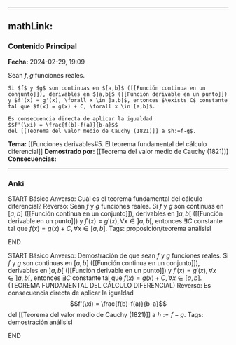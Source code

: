 
---
mathLink:
---
### Contenido Principal

**Fecha:** 2024-02-29, 19:09

Sean $f,g$ funciones reales.

```ad-theorem
Si $f$ y $g$ son continuas en $[a,b]$ ([[Función continua en un conjunto]]), derivables en $]a,b[$ ([[Función derivable en un punto]]) y $f'(x) = g'(x), \forall x \in ]a,b[$, entonces $\exists C$ constante tal que $f(x) = g(x) + C, \forall x \in [a,b]$.
```

```ad-proof
Es consecuencia directa de aplicar la igualdad
$$f'(\xi) = \frac{f(b)-f(a)}{b-a}$$
del [[Teorema del valor medio de Cauchy (1821)]] a $h:=f-g$.
```

**Tema:** [[Funciones derivables#5. El teorema fundamental del cálculo diferencial]]
**Demostrado por:** [[Teorema del valor medio de Cauchy (1821)]]
**Consecuencias:**

---
### Anki

START
Básico
Anverso: Cuál es el teorema fundamental del cálculo diferencial?
Reverso: Sean $f$ y $g$ funciones reales. Si $f$ y $g$ son continuas en $[a,b]$ ([[Función continua en un conjunto]]), derivables en $]a,b[$ ([[Función derivable en un punto]]) y $f'(x) = g'(x), \forall x \in ]a,b[$, entonces $\exists C$ constante tal que $f(x) = g(x) + C, \forall x \in [a,b]$.
Tags: proposición/teorema análisisI
<!--ID: 1709231331145-->
END

START
Básico
Anverso: Demostración de que sean $f$ y $g$ funciones reales. Si $f$ y $g$ son continuas en $[a,b]$ ([[Función continua en un conjunto]]), derivables en $]a,b[$ ([[Función derivable en un punto]]) y $f'(x) = g'(x), \forall x \in ]a,b[$, entonces $\exists C$ constante tal que $f(x) = g(x) + C, \forall x \in [a,b]$.
(TEOREMA FUNDAMENTAL DEL CÁLCULO DIFERENCIAL)
Reverso: Es consecuencia directa de aplicar la igualdad
$$f'(\xi) = \frac{f(b)-f(a)}{b-a}$$
del [[Teorema del valor medio de Cauchy (1821)]] a $h:=f-g$.
Tags: demostración análisisI
<!--ID: 1709231331151-->
END